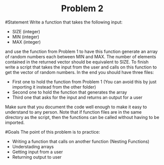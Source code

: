 <h1 align="center">Problem 2</h1>

#Statement
Write a function that takes the following input:

- SIZE (integer)
- MIN (integer)
- MAX (integer)

and use the function from Problem 1 to have this function generate an array of random numbers each between MIN and MAX. The number of elements contained in the returned vector should be equivalent to SIZE. To finish write a script that takes the input from the user and calls on this function to get the vector of random numbers. In the end you should have three files:

- First one to hold the function from Problem 1 (You can avoid this by just importing it instead from the other folder)
- Second one to hold the function that generates the array
- Third one that asks for the input and returns an output for a user

Make sure that you document the code well enough to make it easy to understand to any person. Note that if function files are in the same directory as the script, then the functions can be called without having to be imported.

#Goals
The point of this problem is to practice:
- Writing a function that calls on another function (Nesting Functions)
- Understading arrays
- Getting input from a user
- Returning output to user